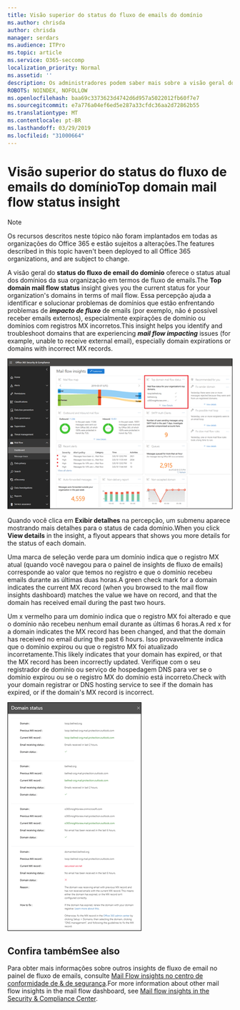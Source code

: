 ```yaml
---
title: Visão superior do status do fluxo de emails do domínio
ms.author: chrisda
author: chrisda
manager: serdars
ms.audience: ITPro
ms.topic: article
ms.service: O365-seccomp
localization_priority: Normal
ms.assetid: ''
description: Os administradores podem saber mais sobre a visão geral do status do fluxo de email de domínio no painel de fluxo de emails no centro de conformidade do & de segurança.
ROBOTS: NOINDEX, NOFOLLOW
ms.openlocfilehash: baa69c3373623d4742d6d957a5022012fb60f7e7
ms.sourcegitcommit: e7a776a04ef6ed5e287a33cfdc36aa2d72862b55
ms.translationtype: MT
ms.contentlocale: pt-BR
ms.lasthandoff: 03/29/2019
ms.locfileid: "31000664"
---
```

# <a name="top-domain-mail-flow-status-insight"></a><span data-ttu-id="aac18-103">Visão superior do status do fluxo de emails do domínio</span><span class="sxs-lookup"><span data-stu-id="aac18-103">Top domain mail flow status insight</span></span>

> [!NOTE]
> <span data-ttu-id="aac18-104">Os recursos descritos neste tópico não foram implantados em todas as organizações do Office 365 e estão sujeitos a alterações.</span><span class="sxs-lookup"><span data-stu-id="aac18-104">The features described in this topic haven't been deployed to all Office 365 organizations, and are subject to change.</span></span>

<span data-ttu-id="aac18-105">A visão geral do **status do fluxo de email do domínio** oferece o status atual dos domínios da sua organização em termos de fluxo de emails.</span><span class="sxs-lookup"><span data-stu-id="aac18-105">The **Top domain mail flow status** insight gives you the current status for your organization's domains in terms of mail flow.</span></span> <span data-ttu-id="aac18-106">Essa percepção ajuda a identificar e solucionar problemas de domínios que estão enfrentando problemas de ***impacto de fluxo*** de emails (por exemplo, não é possível receber emails externos), especialmente expirações de domínio ou domínios com registros MX incorretos.</span><span class="sxs-lookup"><span data-stu-id="aac18-106">This insight helps you identify and troubleshoot domains that are experiencing ***mail flow impacting*** issues (for example, unable to receive external email), especially domain expirations or domains with incorrect MX records.</span></span>

![A visão geral do status do fluxo de domínio no painel de fluxo de emails no centro de conformidade do & de segurança](media/domain-mail-flow-status-selected.png)

<span data-ttu-id="aac18-108">Quando você clica em **Exibir detalhes** na percepção, um submenu aparece mostrando mais detalhes para o status de cada domínio.</span><span class="sxs-lookup"><span data-stu-id="aac18-108">When you click **View details** in the insight, a flyout appears that shows you more details for the status of each domain.</span></span>

<span data-ttu-id="aac18-109">Uma marca de seleção verde para um domínio indica que o registro MX atual (quando você navegou para o painel de insights de fluxo de emails) corresponde ao valor que temos no registro e que o domínio recebeu emails durante as últimas duas horas.</span><span class="sxs-lookup"><span data-stu-id="aac18-109">A green check mark for a domain indicates the current MX record (when you browsed to the mail flow insights dashboard) matches the value we have on record, and that the domain has received email during the past two hours.</span></span>

<span data-ttu-id="aac18-110">Um x vermelho para um domínio indica que o registro MX foi alterado e que o domínio não recebeu nenhum email durante as últimas 6 horas.</span><span class="sxs-lookup"><span data-stu-id="aac18-110">A red x for a domain indicates the MX record has been changed, and that the domain has received no email during the past 6 hours.</span></span> <span data-ttu-id="aac18-111">Isso provavelmente indica que o domínio expirou ou que o registro MX foi atualizado incorretamente.</span><span class="sxs-lookup"><span data-stu-id="aac18-111">This likely indicates that your domain has expired, or that the MX record has been incorrectly updated.</span></span> <span data-ttu-id="aac18-112">Verifique com o seu registrador de domínio ou serviço de hospedagem DNS para ver se o domínio expirou ou se o registro MX do domínio está incorreto.</span><span class="sxs-lookup"><span data-stu-id="aac18-112">Check with your domain registrar or DNS hosting service to see if the domain has expired, or if the domain's MX record is incorrect.</span></span>

![O submenu de detalhes da visão superior do status do fluxo de domínio](media/domain-mail-flow-status-flyout.png)

## <a name="see-also"></a><span data-ttu-id="aac18-114">Confira também</span><span class="sxs-lookup"><span data-stu-id="aac18-114">See also</span></span>

<span data-ttu-id="aac18-115">Para obter mais informações sobre outros insights de fluxo de email no painel de fluxo de emails, consulte [Mail Flow insights no centro de conformidade de & de segurança](mail-flow-insights-v2.md).</span><span class="sxs-lookup"><span data-stu-id="aac18-115">For more information about other mail flow insights in the mail flow dashboard, see [Mail flow insights in the Security & Compliance Center](mail-flow-insights-v2.md).</span></span>
